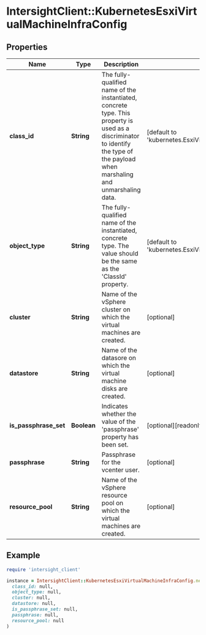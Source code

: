 # IntersightClient::KubernetesEsxiVirtualMachineInfraConfig

## Properties

| Name | Type | Description | Notes |
| ---- | ---- | ----------- | ----- |
| **class_id** | **String** | The fully-qualified name of the instantiated, concrete type. This property is used as a discriminator to identify the type of the payload when marshaling and unmarshaling data. | [default to &#39;kubernetes.EsxiVirtualMachineInfraConfig&#39;] |
| **object_type** | **String** | The fully-qualified name of the instantiated, concrete type. The value should be the same as the &#39;ClassId&#39; property. | [default to &#39;kubernetes.EsxiVirtualMachineInfraConfig&#39;] |
| **cluster** | **String** | Name of the vSphere cluster on which the virtual machines are created. | [optional] |
| **datastore** | **String** | Name of the datasore on which the virtual machine disks are created. | [optional] |
| **is_passphrase_set** | **Boolean** | Indicates whether the value of the &#39;passphrase&#39; property has been set. | [optional][readonly][default to false] |
| **passphrase** | **String** | Passphrase for the vcenter user. | [optional] |
| **resource_pool** | **String** | Name of the vSphere resource pool on which the virtual machines are created. | [optional] |

## Example

```ruby
require 'intersight_client'

instance = IntersightClient::KubernetesEsxiVirtualMachineInfraConfig.new(
  class_id: null,
  object_type: null,
  cluster: null,
  datastore: null,
  is_passphrase_set: null,
  passphrase: null,
  resource_pool: null
)
```

